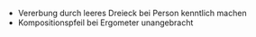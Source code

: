 - Vererbung durch leeres Dreieck bei Person kenntlich machen
- Kompositionspfeil bei Ergometer unangebracht
